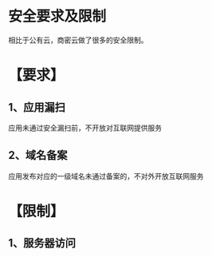 # 安全要求及限制

相比于公有云，商密云做了很多的安全限制。

# 【要求】

## 1、应用漏扫

应用未通过安全漏扫前，不开放对互联网提供服务

## 2、域名备案

应用发布对应的一级域名未通过备案的，不对外开放互联网服务

# 【限制】

## 1、服务器访问



